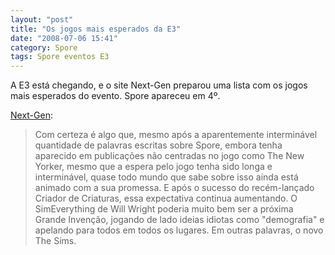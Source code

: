 ```yaml
---
layout: "post"
title: "Os jogos mais esperados da E3"
date: "2008-07-06 15:41"
category: Spore
tags: Spore eventos E3
---
```


A E3 está chegando, e o site Next-Gen preparou uma lista com os jogos mais esperados do evento. Spore apareceu em 4º.

[Next-Gen](http://www.next-gen.biz/index.php?option=com_content&task=view&id=11227&Itemid=2&limit=1&limitstart=2):

> Com certeza é algo que, mesmo após a aparentemente interminável quantidade de palavras escritas sobre Spore, embora tenha aparecido em publicações não centradas no jogo como The New Yorker, mesmo que a espera pelo jogo tenha sido longa e interminável, quase todo mundo que sabe sobre isso ainda está animado com a sua promessa. E após o sucesso do recém-lançado Criador de Criaturas, essa expectativa continua aumentando. O SimEverything de Will Wright poderia muito bem ser a próxima Grande Invenção, jogando de lado ideias idiotas como "demografia" e apelando para todos em todos os lugares. Em outras palavras, o novo The Sims.
